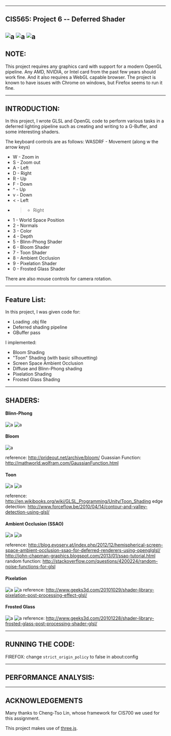 ------------------------------------------------------------------------------
CIS565: Project 6 -- Deferred Shader
-------------------------------------------------------------------------------
![a](results/all_shaders_cow.gif)
![a](results/all_shaders_sponza.gif)
![a](results/A_sponza.JPG)
-------------------------------------------------------------------------------
NOTE:
-------------------------------------------------------------------------------
This project requires any graphics card with support for a modern OpenGL 
pipeline. Any AMD, NVIDIA, or Intel card from the past few years should work 
fine. And it also requires a WebGL capable browser. The project is known to 
have issues with Chrome on windows, but Firefox seems to run it fine.

-------------------------------------------------------------------------------
INTRODUCTION:
-------------------------------------------------------------------------------

In this project, I wrote GLSL and OpenGL code to perform various tasks in a deferred lighting pipeline such as creating and writing to a G-Buffer, and some interesting shaders.

The keyboard controls are as follows:
WASDRF - Movement (along w the arrow keys)
* W - Zoom in
* S - Zoom out
* A - Left
* D - Right
* R - Up
* F - Down
* ^ - Up
* v - Down
* < - Left
* > - Right
* 1 - World Space Position
* 2 - Normals
* 3 - Color
* 4 - Depth
* 5 - Blinn-Phong Shader
* 6 - Bloom Shader
* 7 - Toon Shader
* 8 - Ambient Occlusion
* 9 - Pixelation Shader
* 0 - Frosted Glass Shader

There are also mouse controls for camera rotation.

-------------------------------------------------------------------------------
Feature List:
-------------------------------------------------------------------------------

In this project, I was given code for:
* Loading .obj file
* Deferred shading pipeline
* GBuffer pass

I implemented:
* Bloom Shading
* "Toon" Shading (with basic silhouetting)
* Screen Space Ambient Occlusion
* Diffuse and Blinn-Phong shading
* Pixelation Shading
* Frosted Glass Shading


-------------------------------------------------------------------------------
SHADERS:
-------------------------------------------------------------------------------
#### Blinn-Phong
![a](results/blinn_phong.JPG)
![a](results/blinn_phong_ao.JPG)

#### Bloom
![a](results/bloom.JPG)

reference:
http://prideout.net/archive/bloom/
Guassian Function: http://mathworld.wolfram.com/GaussianFunction.html

#### Toon
![a](results/toon2.JPG)
![a](results/toon_sponza.JPG)

reference:
http://en.wikibooks.org/wiki/GLSL_Programming/Unity/Toon_Shading
edge detection: http://www.forceflow.be/2010/04/14/contour-and-valley-detection-using-glsl/

#### Ambient Occlusion (SSAO)
![a](results/AO.JPG)
![a](results/AO_sponza.JPG)

reference:
http://blog.evoserv.at/index.php/2012/12/hemispherical-screen-space-ambient-occlusion-ssao-for-deferred-renderers-using-openglglsl/
http://john-chapman-graphics.blogspot.com/2013/01/ssao-tutorial.html
random function: http://stackoverflow.com/questions/4200224/random-noise-functions-for-glsl


#### Pixelation
![a](results/pixel.JPG)
![a](results/pixel_sponza.JPG)
reference:
http://www.geeks3d.com/20101029/shader-library-pixelation-post-processing-effect-glsl/

#### Frosted Glass
![a](results/glass.JPG)
![a](results/glass_sponze.JPG)
reference:
http://www.geeks3d.com/20101228/shader-library-frosted-glass-post-processing-shader-glsl/

-------------------------------------------------------------------------------
RUNNING THE CODE:
-------------------------------------------------------------------------------

FIREFOX: change ``strict_origin_policy`` to false in about:config 

-------------------------------------------------------------------------------
PERFORMANCE ANALYSIS:
-------------------------------------------------------------------------------



---
ACKNOWLEDGEMENTS
---

Many thanks to Cheng-Tso Lin, whose framework for CIS700 we used for this
assignment.

This project makes use of [three.js](http://www.threejs.org).
